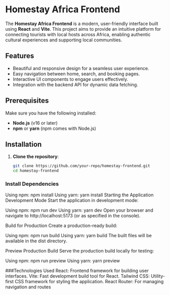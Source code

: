 # Homestay Africa Frontend

The **Homestay Africa Frontend** is a modern, user-friendly interface built using **React** and **Vite**. This project aims to provide an intuitive platform for connecting tourists with local hosts across Africa, enabling authentic cultural experiences and supporting local communities.

## Features

- Beautiful and responsive design for a seamless user experience.
- Easy navigation between home, search, and booking pages.
- Interactive UI components to engage users effectively.
- Integration with the backend API for dynamic data fetching.

## Prerequisites

Make sure you have the following installed:

- **Node.js** (v16 or later)
- **npm** or **yarn** (npm comes with Node.js)

## Installation

1. **Clone the repository**:
   ```bash
   git clone https://github.com/your-repo/homestay-frontend.git
   cd homestay-frontend
   ```

### Install Dependencies

Using npm:
npm install
Using yarn:
yarn install
Starting the Application
Development Mode
Start the application in development mode:

Using npm:
npm run dev
Using yarn:
yarn dev
Open your browser and navigate to http://localhost:5173 (or as specified in the console).

Build for Production
Create a production-ready build:

Using npm:
npm run build
Using yarn:
yarn build
The built files will be available in the dist directory.

Preview Production Build
Serve the production build locally for testing:

Using npm:
npm run preview
Using yarn:
yarn preview

###Technologies Used
React: Frontend framework for building user interfaces.
Vite: Fast development build tool for React.
Tailwind CSS: Utility-first CSS framework for styling the application.
React Router: For managing navigation and routes
